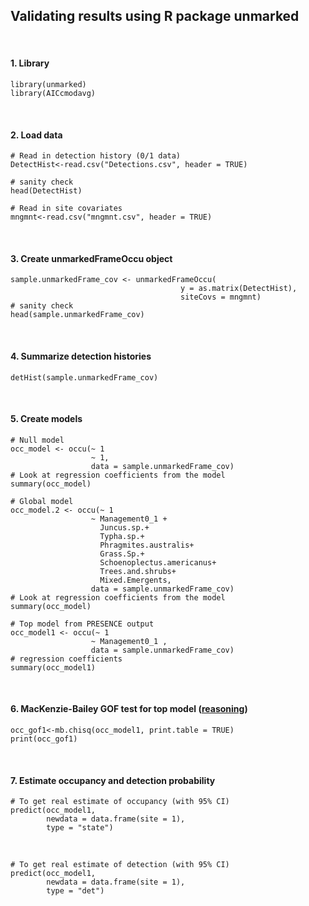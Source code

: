 ## Validating results using R package unmarked
&nbsp;
#### 1. Library
```{r}
library(unmarked)
library(AICcmodavg)
```
&nbsp;
#### 2. Load data
```{r}
# Read in detection history (0/1 data)
DetectHist<-read.csv("Detections.csv", header = TRUE)

# sanity check
head(DetectHist) 
```
```{r}
# Read in site covariates
mngmnt<-read.csv("mngmnt.csv", header = TRUE)
```
&nbsp;
#### 3. Create unmarkedFrameOccu object

```{r}
sample.unmarkedFrame_cov <- unmarkedFrameOccu( 
                                      y = as.matrix(DetectHist),
                                      siteCovs = mngmnt) 
# sanity check
head(sample.unmarkedFrame_cov)
```
&nbsp;
#### 4. Summarize detection histories
```{r}
detHist(sample.unmarkedFrame_cov)
```
&nbsp;
#### 5. Create models
```{r}
# Null model
occ_model <- occu(~ 1
                  ~ 1, 
                  data = sample.unmarkedFrame_cov)
# Look at regression coefficients from the model
summary(occ_model)

```
```{r}
# Global model
occ_model.2 <- occu(~ 1
                  ~ Management0_1 +
                    Juncus.sp.+
                    Typha.sp.+
                    Phragmites.australis+
                    Grass.Sp.+
                    Schoenoplectus.americanus+
                    Trees.and.shrubs+
                    Mixed.Emergents, 
                  data = sample.unmarkedFrame_cov)
# Look at regression coefficients from the model
summary(occ_model)

```
```{r}
# Top model from PRESENCE output
occ_model1 <- occu(~ 1
                  ~ Management0_1 ,
                  data = sample.unmarkedFrame_cov)
# regression coefficients
summary(occ_model1)
```
&nbsp;
#### 6. MacKenzie-Bailey GOF test for top model ([reasoning](https://www.uvm.edu/~tdonovan/Occupancy%20Exercises/Exercise3/Exercise%203.%20%20Single-Species,%20Single-Season%20Occupancy%20Models.pdf))
```{r}
occ_gof1<-mb.chisq(occ_model1, print.table = TRUE)
print(occ_gof1)
```

&nbsp;
#### 7. Estimate occupancy and detection probability

```{r}
# To get real estimate of occupancy (with 95% CI)
predict(occ_model1, 
        newdata = data.frame(site = 1),
        type = "state")

```
&nbsp;

```{r}
# To get real estimate of detection (with 95% CI)
predict(occ_model1, 
        newdata = data.frame(site = 1),
        type = "det")
```

